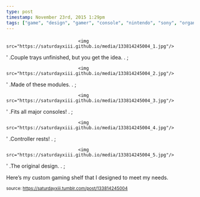 ```yaml
---
type: post
timestamp: November 23rd, 2015 1:29pm
tags: ["game", "design", "gamer", "console", "nintendo", "sony", "organization", "shelving"]
---
```

####


                               <img src="https://saturdayxiii.github.io/media/133814245004_1.jpg"/>
                           

                                                           
' .Couple trays unfinished, but you get the idea.  . 
;
                                                                                                                           

                               <img src="https://saturdayxiii.github.io/media/133814245004_2.jpg"/>
                           

                                                           
' .Made of these modules.  . 
;
                                                                                                                           

                               <img src="https://saturdayxiii.github.io/media/133814245004_3.jpg"/>
                           

                                                           
' .Fits all major consoles!  . 
;
                                                                                                                           

                               <img src="https://saturdayxiii.github.io/media/133814245004_4.jpg"/>
                           

                                                           
' .Controller rests!  . 
;
                                                                                                                           

                               <img src="https://saturdayxiii.github.io/media/133814245004_5.jpg"/>
                           

                                                           
' .The original design.  . 
;
                                                                                                                      
Here’s my custom gaming shelf that I designed to meet my needs.
 
                                    
                
                
                
                
                                
<small>source: https://saturdayxiii.tumblr.com/post/133814245004</small>